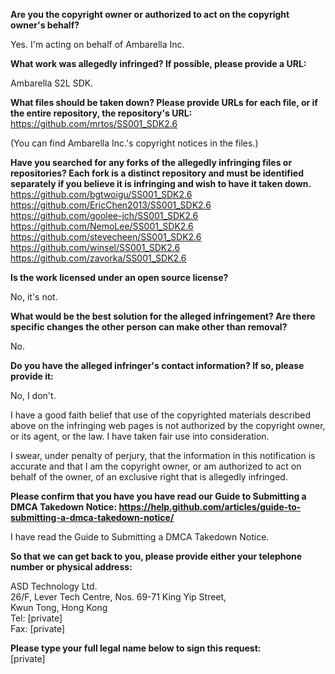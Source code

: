 **Are you the copyright owner or authorized to act on the copyright owner's behalf?**  

Yes. I'm acting on behalf of Ambarella Inc.

**What work was allegedly infringed? If possible, please provide a URL:**

Ambarella S2L SDK.

**What files should be taken down? Please provide URLs for each file, or if the entire repository, the repository's URL:**  
https://github.com/mrtos/SS001_SDK2.6

(You can find Ambarella Inc.'s copyright notices in the files.)

**Have you searched for any forks of the allegedly infringing files or repositories? Each fork is a distinct repository and must be identified separately if you believe it is infringing and wish to have it taken down.**  
https://github.com/bgtwoigu/SS001_SDK2.6  
https://github.com/EricChen2013/SS001_SDK2.6  
https://github.com/goolee-jch/SS001_SDK2.6  
https://github.com/NemoLee/SS001_SDK2.6  
https://github.com/stevecheen/SS001_SDK2.6  
https://github.com/winsel/SS001_SDK2.6  
https://github.com/zavorka/SS001_SDK2.6

**Is the work licensed under an open source license?**

No, it's not.

**What would be the best solution for the alleged infringement? Are there specific changes the other person can make other than removal?**

No.

**Do you have the alleged infringer's contact information? If so, please provide it:**

No, I don't.

I have a good faith belief that use of the copyrighted materials described above on the infringing web pages is not authorized by the copyright owner, or its agent, or the law. I have taken fair use into consideration.

I swear, under penalty of perjury, that the information in this notification is accurate and that I am the copyright owner, or am authorized to act on behalf of the owner, of an exclusive right that is allegedly infringed.

**Please confirm that you have you have read our Guide to Submitting a DMCA Takedown Notice: https://help.github.com/articles/guide-to-submitting-a-dmca-takedown-notice/**

I have read the Guide to Submitting a DMCA Takedown Notice.

**So that we can get back to you, please provide either your telephone number or physical address:**

ASD Technology Ltd.   
26/F, Lever Tech Centre, Nos. 69-71 King Yip Street,  
Kwun Tong, Hong Kong  
Tel: [private]   
Fax: [private]

**Please type your full legal name below to sign this request:**  
[private]
